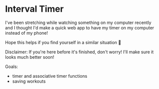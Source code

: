 # Interval Timer

I've been stretching while watching something on my computer recently and I thought I'd make a quick web app to have my timer on my computer instead of my phone!

Hope this helps if you find yourself in a similar situation 💪

Disclaimer: If you're here before it's finished, don't worry! I'll make sure it looks much better soon!

Goals:
- timer and associative timer functions
- saving workouts
